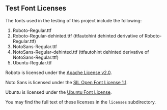 ## Test Font Licenses

The fonts used in the testing of this project include the following:

1. Roboto-Regular.ttf
2. Roboto-Regular-dehinted.ttf (ttfautohint dehinted derivative of Roboto-Regular.ttf)
3. NotoSans-Regular.ttf
4. NotoSans-Regular-dehinted.ttf (ttfautohint dehinted derivative of NotoSans-Regular.ttf)
5. Ubuntu-Regular.ttf

Roboto is licensed under the [Apache License v2.0](https://github.com/google/roboto/blob/master/LICENSE).

Noto Sans is licensed under the [SIL Open Font License 1.1](https://github.com/googlefonts/noto-fonts/blob/master/LICENSE).

Ubuntu is licensed under the [Ubuntu Font License](https://ubuntu.com/legal/font-licence).

You may find the full text of these licenses in the `licenses` subdirectory.